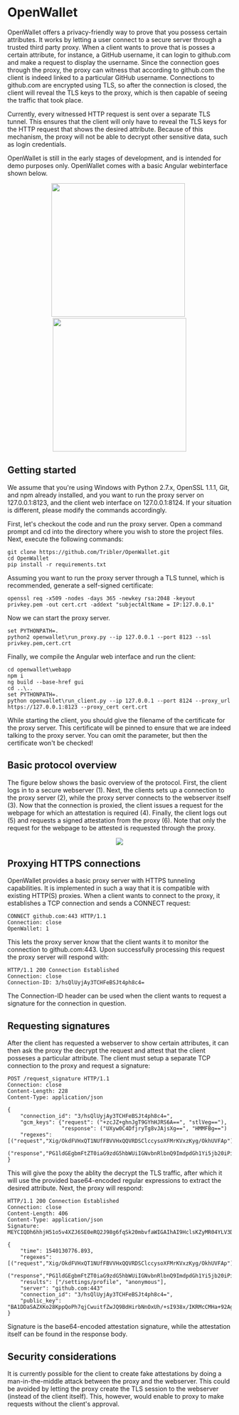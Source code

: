 # OpenWallet

OpenWallet offers a privacy-friendly way to prove that you possess certain attributes. It works by letting a user connect to a secure server through a trusted third party proxy. When a client wants to prove that is posses a certain attribute, for instance, a GitHub username, it can login to github.com and make a request to display the username. Since the connection goes through the proxy, the proxy can witness that according to github.com the client is indeed linked to a particular GitHub username. Connections to github.com are encrypted using TLS, so after the connection is closed, the client will reveal the TLS keys to the proxy, which is then capable of seeing the traffic that took place.

Currently, every witnessed HTTP request is sent over a separate TLS tunnel. This ensures that the client will only have to reveal the TLS keys for the HTTP request that shows the desired attribute. Because of this mechanism, the proxy will not be able to decrypt other sensitive data, such as login credentials.

OpenWallet is still in the early stages of development, and is intended for demo purposes only. OpenWallet comes with a basic Angular webinterface shown below.

<p align="center"><img src="docs/gui_create.png" width="300">&ensp;<img src="docs/gui_view.png" width="300"></p>

## Getting started

We assume that you're using Windows with Python 2.7.x, OpenSSL 1.1.1, Git, and npm already installed, and you want to run the proxy server on 127.0.0.1:8123, and the client web interface on 127.0.0.1:8124. If your situation is different, please modify the commands accordingly.

First, let's checkout the code and run the proxy server. Open a command prompt and cd into the directory where you wish to store the project files. Next, execute the following commands:

```
git clone https://github.com/Tribler/OpenWallet.git
cd OpenWallet
pip install -r requirements.txt
```

Assuming you want to run the proxy server through a TLS tunnel, which is recommended, generate a self-signed certificate:

```
openssl req -x509 -nodes -days 365 -newkey rsa:2048 -keyout privkey.pem -out cert.crt -addext "subjectAltName = IP:127.0.0.1"
```

Now we can start the proxy server.

```
set PYTHONPATH=.
python2 openwallet\run_proxy.py --ip 127.0.0.1 --port 8123 --ssl privkey.pem,cert.crt
```

Finally, we compile the Angular web interface and run the client:

```
cd openwallet\webapp
npm i
ng build --base-href gui
cd ..\..
set PYTHONPATH=.
python openwallet\run_client.py --ip 127.0.0.1 --port 8124 --proxy_url https://127.0.0.1:8123 --proxy_cert cert.crt
```

While starting the client, you should give the filename of the certificate for the proxy server. This certificate will be pinned to ensure that we are indeed talking to the proxy server. You can omit the parameter, but then the certificate won't be checked!

## Basic protocol overview

The figure below shows the basic overview of the protocol. First, the client logs in to a secure webserver (1). Next, the clients sets up a connection to the proxy server (2), while the proxy server connects to the webserver itself (3). Now that the connection is proxied, the client issues a request for the webpage for which an attestation is required (4). Finally, the client logs out (5) and requests a signed attestation from the proxy (6). Note that only the request for the webpage to be attested is requested through the proxy.

<p align="center"><img src="docs/overview.png"></p>

## Proxying HTTPS connections

OpenWallet provides a basic proxy server with HTTPS tunneling capabilities. It is implemented in such a way that it is compatible with existing HTTP(S) proxies. When a client wants to connect to the proxy, it establishes a TCP connection and sends a CONNECT request:

```
CONNECT github.com:443 HTTP/1.1
Connection: close
OpenWallet: 1

```
This lets the proxy server know that the client wants it to monitor the connection to github.com:443. Upon successfully processing this request the proxy server will respond with:

```
HTTP/1.1 200 Connection Established
Connection: close
Connection-ID: 3/hsQlUyjAy3TCHFeBSJt4ph8c4=

```

The Connection-ID header can be used when the client wants to request a signature for the connection in question.

## Requesting signatures

After the client has requested a webserver to show certain attributes, it can then ask the proxy the decrypt the request and attest that the client posseses a particular attribute. The client must setup a separate TCP connection to the proxy and request a signature:

```
POST /request_signature HTTP/1.1
Connection: close
Content-Length: 228
Content-Type: application/json

{
    "connection_id": "3/hsQlUyjAy3TCHFeBSJt4ph8c4=",
    "gcm_keys": {"request": ("+zcJZ+ghnJgT9GYhHJRS6A==", "stlVeg=="),
                 "response": ("UXyw0C4DfjryTg8vJAjsXg==", "HMMFBg==")
    "regexes": [("request","Xig/OkdFVHxQT1NUfFBVVHxQQVRDSClccysoXFMrKVxzKyg/OkhUVFAp"),
                ("response","PG1ldGEgbmFtZT0iaG9zdG5hbWUiIGNvbnRlbnQ9ImdpdGh1Yi5jb20iPig/OlxzKik8bWV0YSBuYW1lPSJ1c2VyLWxvZ2luIiBjb250ZW50PSIoXFMrKSI+")]
}
```

This will give the poxy the ablity the decrypt the TLS traffic, after which it will use the provided base64-encoded regular expressions to extract the desired attribute. Next, the proxy will respond:

```
HTTP/1.1 200 Connection Established
Connection: close
Content-Length: 406
Content-Type: application/json
Signature: MEYCIQDh6hhjH51o5v4XZJ6SE0eRQ2J98g6fqSk20mbvfaWIGAIhAI9HclsKZyMR04YLV3DEed8HkDrUUVTV79yaWNn5imYr

{
    "time": 1540130776.893,
    "regexes": [("request","Xig/OkdFVHxQT1NUfFBVVHxQQVRDSClccysoXFMrKVxzKyg/OkhUVFAp"),
                ("response","PG1ldGEgbmFtZT0iaG9zdG5hbWUiIGNvbnRlbnQ9ImdpdGh1Yi5jb20iPig/OlxzKik8bWV0YSBuYW1lPSJ1c2VyLWxvZ2luIiBjb250ZW50PSIoXFMrKSI+")]
    "results": ["/settings/profile", "anonymous"],
    "server": "github.com:443"
    "connection_id": "3/hsQlUyjAy3TCHFeBSJt4ph8c4=",
    "public_key": "BA1DDaSAZXKo28KppQoPh7qjCwuitfZwJQ9BdHirbNnOxUh/+sI938x/IKRMcCMHa+92AgwVIOXYAEGUBUfrmS8=",
}
```

Signature is the base64-encoded attestation signature, while the attestation itself can be found in the response body.

## Security considerations

It is currently possible for the client to create fake attestations by doing a man-in-the-middle attack between the proxy and the webserver. This could be avoided by letting the proxy create the TLS session to the webserver (instead of the client itself). This, however, would enable to proxy to make requests without the client's approval.
